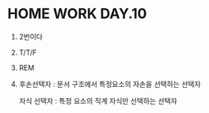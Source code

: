 

# HOME WORK DAY.10

1. 2번이다

2. T/T/F

3. REM

4. 후손선택자 : 문서 구조에서 특정요소의 자손을 선택하는 선택자

   자식 선택자 : 특정 요소의 직계 자식만 선택하는 선택자


